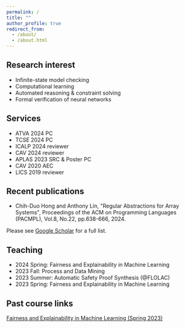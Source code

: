 ```yaml
---
permalink: /
title: ""
author_profile: true
redirect_from: 
  - /about/
  - /about.html
---
```


Research interest
-----
- Infinite-state model checking
- Computational learning
- Automated reasoning & constraint solving
- Formal verification of neural networks

Services
-----
- ATVA 2024 PC
- TCSE 2024 PC
- ICALP 2024 reviewer
- CAV 2024 reviewer
- APLAS 2023 SRC & Poster PC
- CAV 2020 AEC
- LICS 2019 reviewer

Recent publications
-----
- Chih-Duo Hong and Anthony Lin, "Regular Abstractions for Array Systems", Proceedings of the ACM on Programming Languages (PACMPL), Vol.8, No.22, pp.638-666, 2024.

Please see [Google Scholar](https://scholar.google.com.tw/citations?user=Mnc26mEAAAAJ) for a full list.

Teaching
-----
- 2024 Spring: Fairness and Explainability in Machine Learning
- 2023 Fall: Process and Data Mining
- 2023 Summer: Automatic Safety Proof Synthesis (@FLOLAC)
- 2023 Spring: Fairness and Explainability in Machine Learning

Past course links
-----
[Fairness and Explainability in Machine Learning (Spring 2023)](https://sites.google.com/view/aisd2023)
